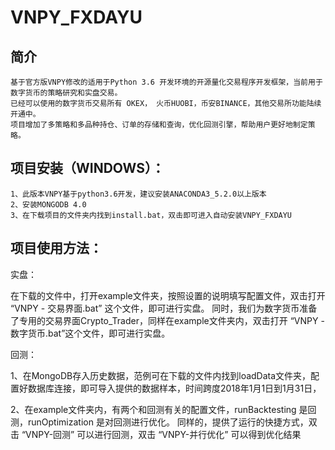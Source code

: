 # VNPY_FXDAYU

## 简介

    基于官方版VNPY修改的适用于Python 3.6 开发环境的开源量化交易程序开发框架，当前用于数字货币的策略研究和实盘交易。
    已经可以使用的数字货币交易所有 OKEX， 火币HUOBI，币安BINANCE，其他交易所功能陆续开通中。
    项目增加了多策略和多品种持仓、订单的存储和查询，优化回测引擎，帮助用户更好地制定策略。
## 项目安装（WINDOWS）：

    1、此版本VNPY基于python3.6开发，建议安装ANACONDA3_5.2.0以上版本
    2、安装MONGODB 4.0
    3、在下载项目的文件夹内找到install.bat，双击即可进入自动安装VNPY_FXDAYU

## 项目使用方法：

实盘：

在下载的文件中，打开example文件夹，按照设置的说明填写配置文件，双击打开 “VNPY - 交易界面.bat” 这个文件，即可进行实盘。
同时，我们为数字货币准备了专用的交易界面Crypto_Trader，同样在example文件夹内，双击打开 “VNPY - 数字货币.bat”这个文件，即可进行实盘。

回测：

1、在MongoDB存入历史数据，范例可在下载的文件内找到loadData文件夹，配置好数据库连接，即可导入提供的数据样本，时间跨度2018年1月1日到1月31日，
    
2、在example文件夹内，有两个和回测有关的配置文件，runBacktesting 是回测，runOptimization 是对回测进行优化。
同样的，提供了运行的快捷方式，双击 “VNPY-回测” 可以进行回测，双击 “VNPY-并行优化” 可以得到优化结果

